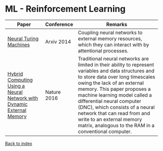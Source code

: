 # ML - Reinforcement Learning
|Paper|Conference|Remarks
|--|--|--|
|[Neural Turing Machines](https://arxiv.org/pdf/1410.5401)|Arxiv 2014|Coupling neural networks to external memory resources, which they can interact with by attentional processes.|
|[Hybrid Computing Using a Neural Network with Dynamic External Memory](https://www.nature.com/articles/nature20101)|Nature 2016| Traditional neural networks are limited in their ability to represent variables and data structures and to store data over long timescales owing the lack of an external memory. This paper proposes a machine learning model called a differential neural computer (DNC), which consists of a neural network that can read from and write to an external memory matrix, analogous to the RAM in a conventional computer.|

[Back to index](../README.md)
<!--stackedit_data:
eyJoaXN0b3J5IjpbODk4MDE4NDkzLDEzMTU2MDYwNTJdfQ==
-->